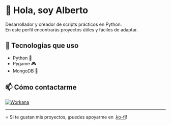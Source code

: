 # 👋 Hola, soy Alberto  
Desarrollador y creador de scripts prácticos en Python.  
En este perfil encontrarás proyectos útiles y fáciles de adaptar.

## 🚀 Tecnologías que uso
- Python 🐍
- Pygame 🎮
- MongoDB 🍃

## 📫 Cómo contactarme
[![Workana](https://img.shields.io/badge/Workana-Perfil-blue)](https://www.workana.com/freelancer/fd7d49c6c5bbf49c34f678220196cbff)

---
⭐ Si te gustan mis proyectos, ¡puedes apoyarme en .[ko-fi](https://ko-fi.com/W7W21JR914)!
